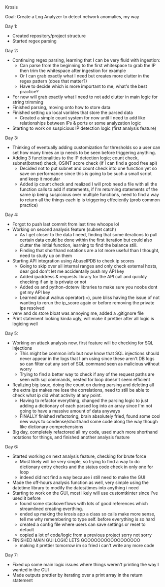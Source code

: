 Krosis

Goal: Create a Log Analyzer to detect network anomalies, my way

Day 1:
- Created repository/project structure
- Started regex parsing

Day 2:
- Continuing regex parsing, learning that I can be very fluid with ingestion:
    - Can parse from the beginning to the first whitespace to grab the IP then trim the whitespace after ingestion for example
    - Or I can grab exactly what I need but creates more clutter in the regex pattern (does that matter?)
    - Have to decide which is more important to me, what's the best practice?
- For now will grab exactly what I need to not add clutter in main logic for string trimming
- Finished parsing, moving onto how to store data
- Finished setting up local varibles that store the parsed data
    - Created a simple count system for now until I need to add like relationships between IPs & ports or some analyzation logic
- Starting to work on suspicious IP detection logic (first analysis feature)

Day 3:
- Thinking of eventually adding customization for thresholds so a user can set how many times an ip needs to be seen before triggering anything.
- Adding 3 functionalities to the IP detection logic; count check, subnet(botnet) check, OSINT score check (if I can find a good free api)
    - Decided not to put subnet and count check into one function yet so save on performance since this is going to be such a small script and keep it modular
    - Added ip count check and realized I will prob need a file with all the function calls to add if statements, if I'm returning statements of the same ip being suspicious over multiple functions, need to find a way to return all the things each ip is triggering effeciently (prob common practice)

Day 4:
- Forgot to push last commit from last time whoops lol
- Working on second analysis feature (subnet catch)
    - As I get closer to the data I need, finding that some iterations to pull certain data could be done within the first iteration but could also clutter the initial function, learning to find the balance still.
    - Finding that shorthand notations are a lot more useful than I thought, need to study up on them
- Starting API integration using AbuseIPDB to check ip scores
    - Going to skip over all internal ranges and only check external hosts, dear god don't let me accidentally push my API key
    - Added ipaddress & requests library for the API call and quickly checking if an ip is private or not
    - Added os and python-dotenv libraries to make sure you noobs dont get my API key
    - Learned about walrus operator(:=), pure bliss having the issue of not wanting to rerun the ip_score again or before removing the private ips resolved
- venv and ds store bloat was annoying me, added a .gitignore file
- Print statement looking kinda ugly, will make it prettier after all logic is logicing well

Day 5:
- Working on attack analysis now, first feature will be checking for SQL injections
    - This might be common info but now know that SQL injections should never appear in the logs that I am using since these aren't DB logs so can filter out any sort of SQL command seen as malicious without worry
    - Trying to find a better way to check if any of the request paths are seen with sql commands, nested for loop doesn't seem efficient
- Realizing big issue, doing the count on during parsing and deleting all the extra ips makes me lose the correlations, need to still be able to check what ip did what activity at any point.
    - Having to refactor everything, changed the parsing logic to just adding a dictionary of each parsed log into an array since I'm not going to have a massive amount of data anyways
    - FINALLY finished refactoring, brain absolutely fried, found some cool new ways to condense/shorthand some code along the way though like dictionary comprehensions
- Big day, completely refactored all my code, used much more shorthand notations for things, and finished another analysis feature

Day 6:
- Started working on next analysis feature, checking for brute force
    - Most likely will be very simple, so trying to find a way to do dictionary entry checks and the status code check in only one for loop
    - indeed did not find a way because i still need to make the GUI
- Made the off-hours analysis function as well, very simple using the datetime library to modify the dates/times into anything i need
- Starting to work on the GUI, most likely will use customtkinter since I've used it before
    - found some stackoverflows with lots of good references which streamlined creating everthing.
    - ended up making the krosis app a class so calls make more sense, tell me why remembering to type self. before everything is so hard
    - created a config file where users can save settings or reset to default
    - copied a lot of code/logic from a previous project sorry not sorry
- FINISHED MAIN GUI LOGIC LETS GOOOOOOOOOOOOOOOOO
    - making it prettier tomorrow im so fried i can't write any more code

Day 7:
- Fixed up some main logic issues where things weren't printing the way I wanted in the GUI
- Made outputs prettier by iterating over a print array in the return statement